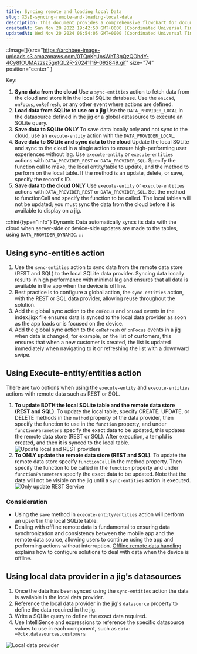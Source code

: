 ```yaml
---
title: Syncing remote and loading local Data
slug: X3sE-syncing-remote-and-loading-local-data
description: This document provides a comprehensive flowchart for documenting and versioning code changes, offering a step-by-step visual guide from coding to merging changes. It emphasizes the importance of adhering to proper documentation and version control practic
createdAt: Sun Nov 20 2022 19:42:50 GMT+0000 (Coordinated Universal Time)
updatedAt: Wed Nov 20 2024 06:54:05 GMT+0000 (Coordinated Universal Time)
---
```


::Image[]{src="https://archbee-image-uploads.s3.amazonaws.com/0TQnKgJpsWhT3gQzQOhdY-4Cy8fOUMAzzsz5gefQL2R-20241119-092849.gif" size="74" position="center" }

Key:

1. **Sync data from the cloud**
   Use a `sync-entities` action to fetch data from the cloud and store it in the local SQLite database.
   Use the `onLoad`, `onFocus`, `onRefresh`, or any other event where actions are defined.
2. **Load data from SQLite to use on a jig**
   Use the `DATA_PROVIDER_LOCAL` in the datasource defined in the jig or a global datasource to execute an SQLite query.
3. **Save data to SQLite ONLY**
   To save data locally only and not sync to the cloud, use an `execute-entity` action with the `DATA_PROVIDER_LOCAL`.
4. **Save data to SQLite and sync data to the cloud**
   Update the local SQLite and sync to the cloud in a single action to ensure high-performing user experiences without lag.
   Use `execute-entity` or `execute-entities` actions with `DATA_PROVIDER_REST` or `DATA_PROVIDER_SQL`.
   Specify the function call to make, the local entity/table to update, and the method to perform on the local table. If the method is an update, delete, or save, specify the record's ID.
5. **Save data to the cloud ONLY**
   Use `execute-entity` or `execute-entities` actions with `DATA_PROVIDER_REST` or `DATA_PROVIDER_SQL`. Set the method to functionCall and specify the function to be called. The local tables will not be updated; you must sync the data from the cloud before it is available to display on a jig.

:::hint{type="info"}
Dynamic Data automatically syncs its data with the cloud when server-side or device-side updates are made to the tables, using `DATA_PROVIDER_DYNAMIC`.
:::

## Using sync-entities action

1. Use the `sync-entities` action to sync data from the remote data store (REST and SQL) to the local SQLite data provider. Syncing data locally results in high performance with minimal lag and ensures that all data is available in the app when the device is offline.
2. Best practice is to configure a global action, the `sync-entities` action, with the REST or SQL data provider, allowing reuse throughout the solution.
3. Add the global sync action to the `onFocus` and `onLoad` events in the index.jigx file ensures data is synced to the local data provider as soon as the app loads or is focused on the device.
4. Add the global sync action to the `onRefresh` or `onFocus` events in a jig when data is changed, for example, on the list of customers, this ensures that when a new customer is created, the list is updated immediately when navigating to it or refreshing the list with a downward swipe.

## Using Execute-entity/entities action

There are two options when using the `execute-entity` and `execute-entities` actions with remote data such as REST or SQL.

1. **To update BOTH the local SQLite table and the remote data store (REST and SQL)**. To update the local table, specify CREATE, UPDATE, or DELETE methods in the `method` property of the data provider, then specify the function to use in the `function` property, and under `functionParameters` specify the exact data to be updated, this updates the remote data store (REST or SQL). After execution, a tempId is created, and then it is synced to the local table.
   ![Update local and REST providers](https://archbee-image-uploads.s3.amazonaws.com/0TQnKgJpsWhT3gQzQOhdY-nhCYMsKm3RQVSSIvIdezV-20241119-082823.png "Update local and REST providers")
2. **To ONLY update the remote data store (REST and SQL)**. To update the remote data store specify `functionCall` in the method property. Then specify the function to be called in the `function` property and under `functionParameters` specify the exact data to be updated. Note that the data will not be visible on the jig until a `sync-entities` action is executed.
   ![Only update REST Service](https://archbee-image-uploads.s3.amazonaws.com/x7vdIDH6-ScTprfmi2XXX/Aydt1Db7pcSqGqWAF9wtY_rest-restonly-execentity.png "Only update REST Service")

### Consideration

- Using the `save` method in `execute-entity/entities` action will perform an upsert in the local SQLite table.
- Dealing with offline remote data is fundamental to ensuring data synchronization and consistency between the mobile app and the remote data source, allowing users to continue using the app and performing actions without interruption. [Offline remote data handling](<./Offline remote data handling.md>) explains how to configure solutions to deal with data when the device is offline.

## Using local data provider in a jig's datasources

1. Once the data has been synced using the `sync-entities` action the data is available in the local data provider.
2. Reference the local data provider in the jig's `datasource` property to define the data required in the jig.
3. Write a SQLite query to define the exact data required.
4. Use IntelliSence and expressions to reference the specific datasource values to use in each component, such as `data: =@ctx.datasources.customers`

![Local data provider ](https://archbee-image-uploads.s3.amazonaws.com/x7vdIDH6-ScTprfmi2XXX/YU-9h42X5xPRI1t_zBBsq_rest-localdatasource.png "Local data provider ")
